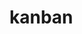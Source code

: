 # kanban

<!-- [![js-standard-style](https://cdn.rawgit.com/feross/standard/master/badge.svg)](https://github.com/feross/standard) -->
